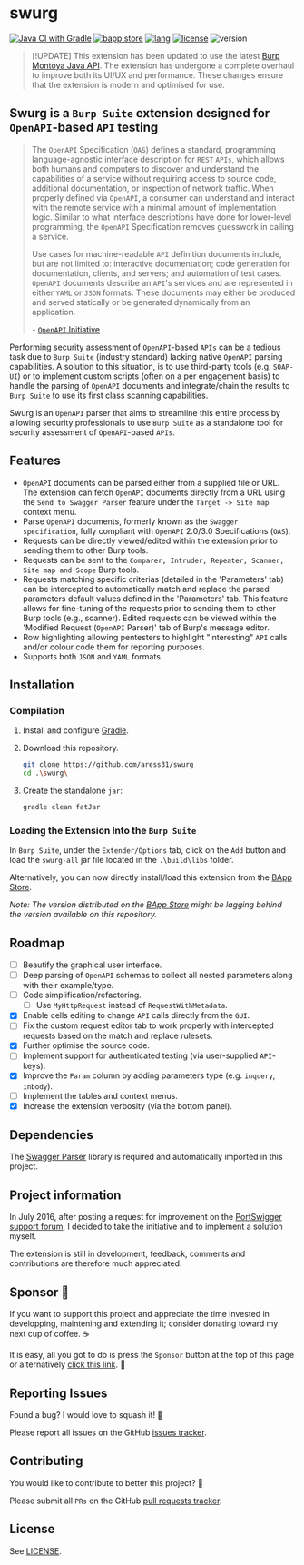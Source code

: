 # swurg

[![Java CI with Gradle](https://github.com/aress31/swurg/actions/workflows/gradle-build.yml/badge.svg)](https://github.com/aress31/swurg/actions/workflows/gradle-build.yml)
<a href="https://portswigger.net/bappstore/6bf7574b632847faaaa4eb5e42f1757c"><img alt="bapp store" src="https://img.shields.io/badge/BApp-Published-orange.svg"></a>
<a href="https://www.java.com"><img alt="lang" src="https://img.shields.io/badge/Lang-Java-blue.svg"></a>
<a href="https://opensource.org/licenses/Apache-2.0"><img alt="license" src="https://img.shields.io/badge/License-Apache%202.0-red.svg"></a>
<img alt="version" src="https://img.shields.io/badge/Version-2.3-green.svg">

> [!UPDATE]
> This extension has been updated to use the latest [Burp Montoya Java API](https://portswigger.github.io/burp-extensions-montoya-api/javadoc/burp/api/montoya/package-summary.html). The extension has undergone a complete overhaul to improve both its UI/UX and performance. These changes ensure that the extension is modern and optimised for use.

## Swurg is a `Burp Suite` extension designed for `OpenAPI`-based `API` testing

> The `OpenAPI` Specification (`OAS`) defines a standard, programming language-agnostic interface description for `REST` `APIs`, which allows both humans and computers to discover and understand the capabilities of a service without requiring access to source code, additional documentation, or inspection of network traffic. When properly defined via `OpenAPI`, a consumer can understand and interact with the remote service with a minimal amount of implementation logic. Similar to what interface descriptions have done for lower-level programming, the `OpenAPI` Specification removes guesswork in calling a service.
>
> Use cases for machine-readable `API` definition documents include, but are not limited to: interactive documentation; code generation for documentation, clients, and servers; and automation of test cases. `OpenAPI` documents describe an `API`'s services and are represented in either `YAML` or `JSON` formats. These documents may either be produced and served statically or be generated dynamically from an application.
>
> \- [`OpenAPI` Initiative](https://github.com/OAI/`OpenAPI`-Specification)

Performing security assessment of `OpenAPI`-based `APIs` can be a tedious task due to `Burp Suite` (industry standard) lacking native `OpenAPI` parsing capabilities. A solution to this situation, is to use third-party tools (e.g. `SOAP-UI`) or to implement custom scripts (often on a per engagement basis) to handle the parsing of `OpenAPI` documents and integrate/chain the results to `Burp Suite` to use its first class scanning capabilities.

Swurg is an `OpenAPI` parser that aims to streamline this entire process by allowing security professionals to use `Burp Suite` as a standalone tool for security assessment of `OpenAPI`-based `APIs`.

## Features

- `OpenAPI` documents can be parsed either from a supplied file or URL. The extension can fetch `OpenAPI` documents directly from a URL using the `Send to Swagger Parser` feature under the `Target -> Site map` context menu.
- Parse `OpenAPI` documents, formerly known as the `Swagger specification`, fully compliant with `OpenAPI` 2.0/3.0 Specifications (`OAS`).
- Requests can be directly viewed/edited within the extension prior to sending them to other Burp tools.
- Requests can be sent to the `Comparer, Intruder, Repeater, Scanner, Site map and Scope` Burp tools.
- Requests matching specific criterias (detailed in the 'Parameters' tab) can be intercepted to automatically match and replace the parsed parameters default values defined in the 'Parameters' tab. This feature allows for fine-tuning of the requests prior to sending them to other Burp tools (e.g., scanner). Edited requests can be viewed within the 'Modified Request (`OpenAPI` Parser)' tab of Burp's message editor.
- Row highlighting allowing pentesters to highlight "interesting" `API` calls and/or colour code them for reporting purposes.
- Supports both `JSON` and `YAML` formats.

## Installation

### Compilation

1. Install and configure [Gradle](https://gradle.org/).

2. Download this repository.

   ```bash
   git clone https://github.com/aress31/swurg
   cd .\swurg\
   ```

3. Create the standalone `jar`:

   ```bash
   gradle clean fatJar
   ```

### Loading the Extension Into the `Burp Suite`

In `Burp Suite`, under the `Extender/Options` tab, click on the `Add` button and load the `swurg-all` jar file located in the `.\build\libs` folder.

Alternatively, you can now directly install/load this extension from the [BApp Store](https://portswigger.net/bappstore/6bf7574b632847faaaa4eb5e42f1757c).

_Note: The version distributed on the [BApp Store](https://portswigger.net/bappstore/6bf7574b632847faaaa4eb5e42f1757c) might be lagging behind the version available on this repository._

## Roadmap

- [ ] Beautify the graphical user interface.
- [ ] Deep parsing of `OpenAPI` schemas to collect all nested parameters along with their example/type.
- [ ] Code simplification/refactoring.
  - [ ] Use `MyHttpRequest` instead of `RequestWithMetadata`.
- [x] Enable cells editing to change `API` calls directly from the `GUI`.
- [ ] Fix the custom request editor tab to work properly with intercepted requests based on the match and replace rulesets.
- [x] Further optimise the source code.
- [ ] Implement support for authenticated testing (via user-supplied `API`-keys).
- [x] Improve the `Param` column by adding parameters type (e.g. `inquery`, `inbody`).
- [ ] Implement the tables and context menus.
- [x] Increase the extension verbosity (via the bottom panel).

## Dependencies

The [Swagger Parser](https://mvnrepository.com/artifact/io.swagger.parser.v3/swagger-parser) library is required and automatically imported in this project.

## Project information

In July 2016, after posting a request for improvement on the [PortSwigger support forum](https://support.portswigger.net/customer/portal/questions/16358278-swagger-parser-and-wsdler-improvement), I decided to take the initiative and to implement a solution myself.

The extension is still in development, feedback, comments and contributions are therefore much appreciated.

## Sponsor 💖

If you want to support this project and appreciate the time invested in developping, maintening and extending it; consider donating toward my next cup of coffee. ☕

It is easy, all you got to do is press the `Sponsor` button at the top of this page or alternatively [click this link](https://github.com/sponsors/aress31). 💸

## Reporting Issues

Found a bug? I would love to squash it! 🐛

Please report all issues on the GitHub [issues tracker](https://github.com/aress31/swurg/issues).

## Contributing

You would like to contribute to better this project? 🤩

Please submit all `PRs` on the GitHub [pull requests tracker](https://github.com/aress31/swurg/pulls).

## License

See [LICENSE](LICENSE).
